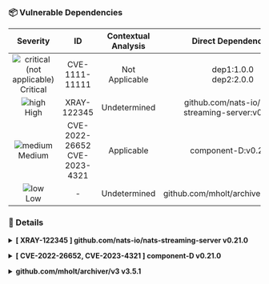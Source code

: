 

### 📦 Vulnerable Dependencies

<div align='center'>

| Severity                | ID                  | Contextual Analysis                  | Direct Dependencies                  | Impacted Dependency                  | Fixed Versions                  |
| :---------------------: | :-----------------------------------: | :-----------------------------------: | :-----------------------------------: | :-----------------------------------: | :-----------------------------------: |
| ![critical (not applicable)](https://raw.githubusercontent.com/jfrog/frogbot/master/resources/v2/notApplicableCritical.png)<br>Critical | CVE-1111-11111 | Not Applicable | dep1:1.0.0<br>dep2:2.0.0 | impacted 3.0.0 | 4.0.0<br>5.0.0 |
| ![high](https://raw.githubusercontent.com/jfrog/frogbot/master/resources/v2/applicableHighSeverity.png)<br>    High | XRAY-122345 | Undetermined | github.com/nats-io/nats-streaming-server:v0.21.0 | github.com/nats-io/nats-streaming-server v0.21.0 | [0.24.1] |
| ![medium](https://raw.githubusercontent.com/jfrog/frogbot/master/resources/v2/applicableMediumSeverity.png)<br>  Medium | CVE-2022-26652<br>CVE-2023-4321 | Applicable | component-D:v0.21.0 | component-D v0.21.0 | [0.24.3] |
| ![low](https://raw.githubusercontent.com/jfrog/frogbot/master/resources/v2/applicableLowSeverity.png)<br>     Low | - | Undetermined | github.com/mholt/archiver/v3:v3.5.1 | github.com/mholt/archiver/v3 v3.5.1 | - |

</div>


### 🔖 Details


<details><summary><b>[ XRAY-122345 ] github.com/nats-io/nats-streaming-server v0.21.0</b></summary>

### Vulnerability Details
|                 |                   |
| --------------------- | :-----------------------------------: |
| **Contextual Analysis:** | Undetermined |
| **Direct Dependencies:** | github.com/nats-io/nats-streaming-server:v0.21.0 |
| **Impacted Dependency:** | github.com/nats-io/nats-streaming-server:v0.21.0 |
| **Fixed Versions:** | [0.24.1] |
| **CVSS V3:** | - |

Summary XRAY-122345

### 🔬 JFrog Research Details

**Remediation:**
some remediation
<br></details>

<details><summary><b>[ CVE-2022-26652, CVE-2023-4321 ] component-D v0.21.0</b></summary>

### Vulnerability Details
|                 |                   |
| --------------------- | :-----------------------------------: |
| **Contextual Analysis:** | Applicable |
| **Direct Dependencies:** | component-D:v0.21.0 |
| **Impacted Dependency:** | component-D:v0.21.0 |
| **Fixed Versions:** | [0.24.3] |
| **CVSS V3:** | - |

### 🔬 JFrog Research Details

**Remediation:**
some remediation
<br></details>

<details><summary><b>github.com/mholt/archiver/v3 v3.5.1</b></summary>

### Vulnerability Details
|                 |                   |
| --------------------- | :-----------------------------------: |
| **Contextual Analysis:** | Undetermined |
| **Direct Dependencies:** | github.com/mholt/archiver/v3:v3.5.1 |
| **Impacted Dependency:** | github.com/mholt/archiver/v3:v3.5.1 |
| **Fixed Versions:** | - |
| **CVSS V3:** | - |

Summary<br></details>
